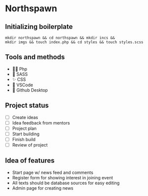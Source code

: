# Northspawn

## Initializing boilerplate

```
mkdir northspawn && cd northspawn && mkdir incs && 
mkdir imgs && touch index.php && cd styles && touch styles.scss
```

## Tools and methods

- 👍🏼 Php
- :metal: SASS
- :sparkles: CSS
- :camel: VSCode
- :tada: Github Desktop

## Project status
- [ ] Create ideas
- [ ] Idea feedback from mentors
- [ ] Project plan
- [ ] Start building
- [ ] Finish build
- [ ] Review of project

## Idea of features

- Start page w/ news feed and comments
- Register form for showing interest in joining event
- All texts should be database sources for easy editing
- Admin page for creating news
